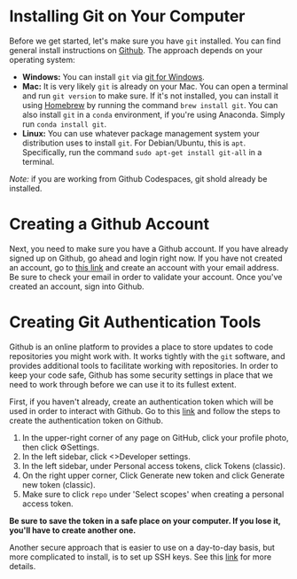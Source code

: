 # Installing Git on Your Computer

Before we get started, let's make sure you have `git` installed. You can find general install
instructions on [Github](https://github.com/git-guides/install-git). The
approach depends on your operating system:

* **Windows:** You can install `git` via [git for
  Windows](https://gitforwindows.org).
* **Mac:** It is very likely `git` is already on your Mac. You can open a
  terminal and run `git version` to make sure. If it's not installed, you can
  install it using [Homebrew](https://brew.sh) by running the command `brew
  install git`. You can also install `git` in a `conda` environment, if you're
  using Anaconda. Simply run `conda install git`.
* **Linux:** You can use whatever package management system your distribution
  uses to install `git`. For Debian/Ubuntu, this is `apt`. Specifically, run the
  command `sudo apt-get install git-all` in a terminal.

*Note:* if you are working from Github Codespaces, git shold already be installed.

# Creating a Github Account

Next, you need to make sure you have a Github account. If you have already
signed up on Github, go ahead and login right now. If you have not created an
account, go to [this link](https://github.com/join) and create an account with
your email address. Be sure to check your email in order to validate your
account. Once you've created an account, sign into Github.

# Creating Git Authentication Tools

Github is an online platform to provides a place to store updates to code
repositories you might work with. It works tightly with the `git` software, and
provides additional tools to facilitate working with repositories. In order to
keep your code safe, Github has some security settings in place that we need to
work through before we can use it to its fullest extent.

First, if you haven't already, create an authentication token which will be
used in order to interact with Github. Go to this
[link](https://docs.github.com/en/authentication/keeping-your-account-and-data-secure/creating-a-personal-access-token)
and follow the steps to create the authentication token on Github. 
<br>
1. In the upper-right corner of any page on GitHub, click your profile photo, then click ⚙️Settings.
2. In the left sidebar, click  <>Developer settings.
3. In the left sidebar, under  Personal access tokens, click Tokens (classic).
4. On the right upper corner, Click Generate new token and click Generate new token (classic).
5. Make sure to click `repo` under 'Select scopes' when creating a personal access token.

**Be sure to save the token in a safe place on your computer. If you lose it,
you'll have to create another one.**

Another secure approach that is easier to use on a day-to-day basis, but more
complicated to install, is to set up SSH keys. See this
[link](https://docs.github.com/en/authentication/connecting-to-github-with-ssh/generating-a-new-ssh-key-and-adding-it-to-the-ssh-agent)
for more details.


